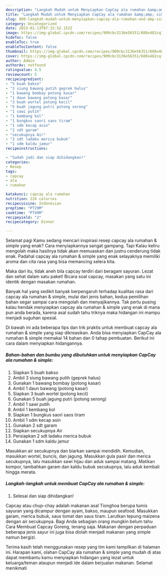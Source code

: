 ```yaml
---
description: "Langkah Mudah untuk Menyiapkan CapCay ala rumahan &amp;amp; simple Anti Gagal"
title: "Langkah Mudah untuk Menyiapkan CapCay ala rumahan &amp;amp; simple Anti Gagal"
slug: 809-langkah-mudah-untuk-menyiapkan-capcay-ala-rumahan-and-amp-simple-anti-gagal
category: Uncategorized
date: 2023-01-13T07:32:52.152Z
image: https://img-global.cpcdn.com/recipes/909cbc3136e56351/680x482cq70/capcay-ala-rumahan-simple-foto-resep-utama.jpg
hideToc: false
enableToc: true
enableTocContent: false
thumbnail: https://img-global.cpcdn.com/recipes/909cbc3136e56351/680x482cq70/capcay-ala-rumahan-simple-foto-resep-utama.jpg
cover: https://img-global.cpcdn.com/recipes/909cbc3136e56351/680x482cq70/capcay-ala-rumahan-simple-foto-resep-utama.jpg
author: Admin
authorAv: notfound
ratingvalue: 4.5
reviewcount: 5
recipeingredient:
- "5 buah bakso"
- "3 siung bawang putih geprek halus"
- "1 bawang bombay potong kasar"
- "1 daun bawang potong kasar"
- "3 buah wortel potong kecil"
- "5 buah jagung putri potong serong"
- "1 sawi putih"
- "1 kembang kol"
- "1 bungkus saori saos tiram"
- "1 sdm kecap asin"
- "2 sdt garam"
- "secukupnya Air"
- "2 sdt ladaku merica bubuk"
- "1 sdm kaldu jamur"
recipeinstructions:

- "Sudah jadi dan siap dihidangkan!"
categories:
- Resep
tags:
- capcay
- ala
- rumahan

katakunci: capcay ala rumahan 
nutrition: 224 calories
recipecuisine: Indonesian
preptime: "PT29M"
cooktime: "PT49M"
recipeyield: "2"
recipecategory: Dinner

---
```



Selamat pagi Kamu sedang mencari inspirasi resep capcay ala rumahan &amp; simple yang enak? Cara menyiapkannya sangat gampang. Tapi Kalau keliru mengolah maka hasilnya tidak akan memuaskan dan justru cenderung tidak enak. Padahal capcay ala rumahan &amp; simple yang enak selayaknya memiliki aroma dan cita rasa yang bisa memancing selera kita.


Maka dari itu, tidak aneh bila capcay terdiri dari beragam sayuran. Lezat dan sehat dalam satu paket! Bicara soal capcay, masakan yang satu ini identik dengan masakan rumahan.

Banyak hal yang sedikit banyak berpengaruh terhadap kualitas rasa dari capcay ala rumahan &amp; simple, mulai dari jenis bahan, kedua pemilihan bahan segar sampai cara mengolah dan menyajikannya. Tak perlu pusing kalau hendak menyiapkan capcay ala rumahan &amp; simple yang enak di mana pun anda berada, karena asal sudah tahu triknya maka hidangan ini mampu menjadi suguhan spesial.


Di bawah ini ada beberapa tips dan trik praktis untuk membuat capcay ala rumahan &amp; simple yang siap dikreasikan. Anda bisa menyiapkan CapCay ala rumahan &amp; simple memakai 14 bahan dan 0 tahap pembuatan. Berikut ini cara dalam menyiapkan hidangannya.

<!--inarticleads1-->

##### Bahan-bahan dan bumbu yang dibutuhkan untuk menyiapkan CapCay ala rumahan &amp; simple:

1. Siapkan 5 buah bakso
1. Ambil 3 siung bawang putih (geprek halus)
1. Gunakan 1 bawang bombay (potong kasar)
1. Ambil 1 daun bawang (potong kasar)
1. Siapkan 3 buah wortel (potong kecil)
1. Gunakan 5 buah jagung putri (potong serong)
1. Ambil 1 sawi putih
1. Ambil 1 kembang kol
1. Siapkan 1 bungkus saori saos tiram
1. Ambil 1 sdm kecap asin
1. Gunakan 2 sdt garam
1. Siapkan secukupnya Air
1. Persiapkan 2 sdt ladaku merica bubuk
1. Gunakan 1 sdm kaldu jamur


Masukkan air secukupnya dan biarkan sampai mendidih. Kemudian, masukkan wortel, buncis, dan jagung. Masukkan gula pasir dan merica secukupnya, lalu masukkan sawi hijau dan aduk sampai matang. Matikan kompor, tambahkan garam dan kaldu bubuk secukupnya, lalu aduk kembali hingga merata. 

<!--inarticleads2-->

##### Langkah-langkah untuk membuat CapCay ala rumahan &amp; simple:


1. Selesai dan siap dihidangkan!

Capcay atau chup-chay adalah makanan asal Tionghoa berupa tumis sayuran yang dicampur dengan ayam, bakso, maupun seafood. Masukkan garam, merica bubuk, saus tomat dan saus tiram. Larutkan tepung maizena dengan air secukupnya. Bagi Anda sebagian orang mungkin belum tahu Cara Membuat Capcay Goreng, tenang saja. Makanan dengan perpaduan beberapa jenis sayur ini juga bisa diolah menjadi makanan yang simple namun bergizi. 

Terima kasih telah menggunakan resep yang tim kami tampilkan di halaman ini. Harapan kami, olahan CapCay ala rumahan &amp; simple yang mudah di atas dapat membantu kamu menyiapkan hidangan yang lezat untuk keluarga/teman ataupun menjadi ide dalam berjualan makanan. Selamat menikmati
